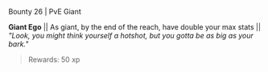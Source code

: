 Bounty 26 | PvE Giant

**Giant Ego**
|| As giant, by the end of the reach, have double your max stats ||
*"Look, you might think yourself a hotshot, but you gotta be as big as your bark."*
> Rewards: 50 xp